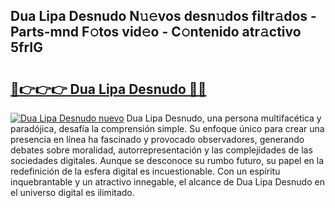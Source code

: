 ## Dua Lipa Desnudo N𝚞𝚎vos desn𝚞dos filtr𝚊dos - Parts-mnd F𝚘tos vid𝚎o - C𝚘ntenido atr𝚊ctivo 5frIG

# <h2><a href="http://mbchi5o.tromn.icu/?c=Dua+Lipa+Desnudo">🔗👉👉👉 Dua Lipa Desnudo 🔗🔗</a></h2>

[![Dua Lipa Desnudo nuevo](https://i.imgur.com/pEAQMta.gif)](http://mbchi5o.tromn.icu/?c=Dua+Lipa+Desnudo)
Dua Lipa Desnudo, una persona multifacética y paradójica, desafía la comprensión simple. Su enfoque único para crear una presencia en línea ha fascinado y provocado observadores, generando debates sobre moralidad, autorrepresentación y las complejidades de las sociedades digitales. Aunque se desconoce su rumbo futuro, su papel en la redefinición de la esfera digital es incuestionable. Con un espíritu inquebrantable y un atractivo innegable, el alcance de Dua Lipa Desnudo en el universo digital es ilimitado.
